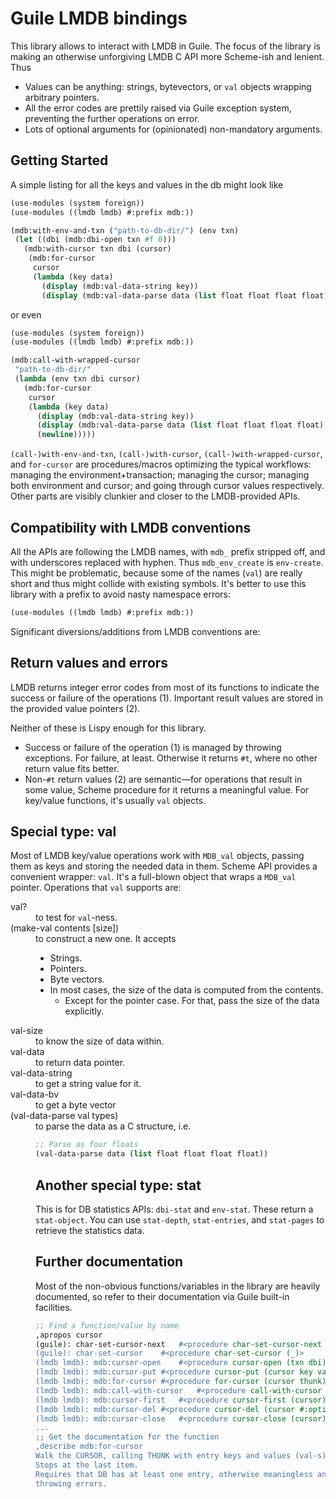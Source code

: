 # Guile LMDB bindings

This library allows to interact with LMDB in Guile.
The focus of the library is making an otherwise unforgiving LMDB C API
more Scheme-ish and lenient.
Thus

- Values can be anything: strings, bytevectors, or `val`
  objects wrapping arbitrary pointers.
- All the error codes are prettily raised via Guile exception system,
  preventing the further operations on error.
- Lots of optional arguments for (opinionated) non-mandatory
  arguments.

## Getting Started

A simple listing for all the keys and values in the db might look like

``` scheme
(use-modules (system foreign))
(use-modules ((lmdb lmdb) #:prefix mdb:))

(mdb:with-env-and-txn ("path-to-db-dir/") (env txn)
 (let ((dbi (mdb:dbi-open txn #f 0)))
   (mdb:with-cursor txn dbi (cursor)
    (mdb:for-cursor
     cursor
     (lambda (key data)
       (display (mdb:val-data-string key))
       (display (mdb:val-data-parse data (list float float float float))))))))
```

or even

``` scheme
(use-modules (system foreign))
(use-modules ((lmdb lmdb) #:prefix mdb:))

(mdb:call-with-wrapped-cursor
 "path-to-db-dir/"
 (lambda (env txn dbi cursor)
   (mdb:for-cursor
    cursor
    (lambda (key data)
      (display (mdb:val-data-string key))
      (display (mdb:val-data-parse data (list float float float float)))
      (newline)))))

```

`(call-)with-env-and-txn`, `(call-)with-cursor`,
`(call-)with-wrapped-cursor`, and `for-cursor` are procedures/macros
optimizing the typical workflows: managing the
environment+transaction; managing the cursor; managing both
environment and cursor; and going through cursor values
respectively. Other parts are visibly clunkier and closer to the
LMDB-provided APIs.

## Compatibility with LMDB conventions

All the APIs are following the LMDB names, with `mdb_` prefix stripped
off, and with underscores replaced with hyphen. Thus `mdb_env_create`
is `env-create`. This might be problematic, because some of the names
(`val`) are really short and thus might collide with existing
symbols. It's better to use this library with a prefix to avoid nasty
namespace errors:

``` scheme
(use-modules ((lmdb lmdb) #:prefix mdb:))
```

Significant diversions/additions from LMDB conventions are:

## Return values and errors

LMDB returns integer error codes from most of its functions to
indicate the success or failure of the operations (1). Important result
values are stored in the provided value pointers (2).

Neither of these is Lispy enough for this library.

- Success or failure of the operation (1) is managed by throwing
  exceptions. For failure, at least. Otherwise it returns `#t`, where
  no other return value fits better.
- Non-`#t` return values (2) are semantic—for operations that result
  in some value, Scheme procedure for it returns a meaningful
  value. For key/value functions, it's usually
  `val` objects.

## Special type: val

Most of LMDB key/value operations work with `MDB_val` objects, passing
them as keys and storing the needed data in them. Scheme API provides
a convenient wrapper: `val`. It's a full-blown object that wraps a
`MDB_val` pointer. Operations that `val` supports are:

<DL><dt> val? </dt> <dd> to test for <code>val</code>-ness.
<dt> (make-val contents [size]) </dt> <dd>
 to construct a new one. It accepts
 <UL><li> Strings.
  </li><li> Pointers.
  </li><li> Byte vectors.
  </li><li> In most cases, the size of the data is computed from the contents.
    <UL><li> Except for the pointer case. For that, pass the size of the data explicitly.
    </UL>
 </UL>
<dt> val-size </dt> <dd> to know the size of data within.
<dt> val-data </dt> <dd> to return data pointer.
<dt> val-data-string </dt> <dd> to get a string value for it.
<dt> val-data-bv </dt> <dd> to get a byte vector
<dt> (val-data-parse val types) </dt> <dd> to parse the data as a C structure, i.e.

``` scheme
;; Parse as four floats
(val-data-parse data (list float float float float))
```

## Another special type: stat

This is for DB statistics APIs: `dbi-stat` and `env-stat`. These
return a `stat-object`. You can use `stat-depth`, `stat-entries`, and
`stat-pages` to retrieve the statistics data.

## Further documentation

Most of the non-obvious functions/variables in the library are heavily
documented, so refer to their documentation via Guile built-in
facilities.
``` scheme
;; Find a function/value by name
,apropos cursor
(guile): char-set-cursor-next	#<procedure char-set-cursor-next (_ _)>
(guile): char-set-cursor	#<procedure char-set-cursor (_)>
(lmdb lmdb): mdb:cursor-open	#<procedure cursor-open (txn dbi)>
(lmdb lmdb): mdb:cursor-put	#<procedure cursor-put (cursor key val #:optional flags)>
(lmdb lmdb): mdb:for-cursor	#<procedure for-cursor (cursor thunk)>
(lmdb lmdb): mdb:call-with-cursor	#<procedure call-with-cursor (txn dbi thunk)>
(lmdb lmdb): mdb:cursor-first	#<procedure cursor-first (cursor)>
(lmdb lmdb): mdb:cursor-del	#<procedure cursor-del (cursor #:optional flags)>
(lmdb lmdb): mdb:cursor-close	#<procedure cursor-close (cursor)>
...
;; Get the documentation for the function
,describe mdb:for-cursor
Walk the CURSOR, calling THUNK with entry keys and values (val-s).
Stops at the last item.
Requires that DB has at least one entry, otherwise meaningless and
throwing errors.
```
